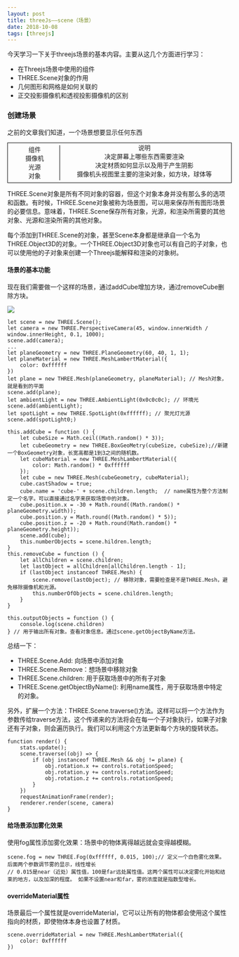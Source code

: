 ```yaml
---
layout: post
title: threeJs——scene（场景）
date: 2018-10-08
tags: [threejs]
---
```


今天学习一下关于threejs场景的基本内容。主要从这几个方面进行学习：

- 在Threejs场景中使用的组件
- THREE.Scene对象的作用
- 几何图形和网格是如何关联的
- 正交投影摄像机和透视投影摄像机的区别

### 创建场景

之前的文章我们知道，一个场景想要显示任何东西

<!-- <!DOCTYPE html> -->
<html lang="en">
    <head>
        <title></title>
        <meta charset="UTF-8">
        <meta name="viewport" content="width=device-width, initial-scale=1">
        <link href="" rel="stylesheet">
    </head>
    <style>
        .little{
            /* display: flex; */
            width: 500px;
            height: auto;
            padding: 5px;
            border: 1px solid black;
        }
        .item{
            display: flex;
            list-style: none;
            flex-direction: row;
        }
        .littleItem1 {
            width: 100px;
            text-align: center;
            font-size: 14px;
            line-height: 12px;
            padding: 4px 8px 4px 8px;
            /* margin-bottom: 1px solid black; */
            border-right: 1px solid black;
        }
        .littleItem2 {
            width: 400px;
            text-align: center;
            font-size: 14px;
            line-height: 12px;
        }
    </style>
    <body>
            <div class="wrapper">
                    <ul class="little">
                        <li class="item">
                            <div class="littleItem1">组件</div>
                            <div class="littleItem2">说明</div>
                        </li>
                        <li class="item">
                            <div class="littleItem1">摄像机</div>
                            <div class="littleItem2">决定屏幕上哪些东西需要渲染</div>
                        </li>
                        <li class="item">
                            <div class="littleItem1">光源</div>
                            <div class="littleItem2">决定材质如何显示以及用于产生阴影</div>
                        </li>
                        <li class="item">
                            <div class="littleItem1">对象</div>
                            <div class="littleItem2">摄像机头视图里主要的渲染对象，如方块，球体等</div>
                        </li>
                    </ul>
                </div>
    </body>
</html>

THREE.Scene对象是所有不同对象的容器，但这个对象本身并没有那么多的选项和函数。有时候，THREE.Scene对象被称为场景图，可以用来保存所有图形场景的必要信息。意味着，THREE.Scene保存所有对象，光源，和渲染所需要的其他对象、光源和渲染所需的其他对象。

每个添加到THREE.Scene的对象，甚至Scene本身都是继承自一个名为THREE.Object3D的对象。一个THREE.Object3D对象也可以有自己的子对象，也可以使用他的子对象来创建一个Threejs能解释和渲染的对象树。

#### 场景的基本功能

现在我们需要做一个这样的场景，通过addCube增加方块，通过removeCube删除方块。

<img src="http://pa71f4g8m.bkt.clouddn.com/three3.png">

    let scene = new THREE.Scene();
    let camera = new THREE.PerspectiveCamera(45, window.innerWidth / window.innerHeight, 0.1, 1000);
    scene.add(camera);
    ...
    let planeGeometry = new THREE.PlaneGeometry(60, 40, 1, 1);
    let planeMaterial = new THREE.MeshLambertMaterial({
        color: 0xffffff
    })
    let plane = new THREE.Mesh(planeGeometry, planeMaterial); // Mesh对象，就是看到的平面
    scene.add(plane);
    let ambientLight = new THREE.AmbientLight(0x0c0c0c); // 环境光
    scene.add(ambientLight);
    let spotLight = new THREE.SpotLight(0xffffff); // 聚光灯光源
    scene.add(spotLight0;)

    this.addCube = function () {
        let cubeSize = Math.ceil((Math.random() * 3));
        let cubeGeometry = new THREE.BoxGeoMetry(cubeSize, cubeSize);//新建一个BoxGeometry对象，长宽高都是1到3之间的随机数。
        let cubeMaterial = new THREE.MeshLambertMaterial({
            color: Math.random() * 0xffffff
        });
        let cube = new THREE.Mesh(cubeGeometry, cubeMaterial); 
        cube.castShadow = true;
        cube.name = 'cube-' + scene.children.length;  // name属性为整个方法制定一个名字。可以直接通过名字来获取场景中的对象。
        cube.position.x = -30 + Math.round((Math.random() * planeGeometry.width));
        cube.position.y = Math.round((Math.random() * 5));
        cube.position.z = -20 + Math.round(Math.random() * planeGeometry.height));
        scene.add(cube);
        this.numberObjects = scene.hildren.length;
    }
    this.removeCube = function () {
        let allChildren = scene.children;
        let lastObject = allChildren[allChildren.length - 1];
        if (lastObject instanceof THREE.Mesh) {
            scene.remove(lastObject); // 移除对象，需要检查是不是THREE.Mesh，避免移除摄像机和光源。
            this.numberOfObjects = scene.children.length;
        }
    }

    this.outputObjects = function () {
        console.log(scene.children)
    } // 用于输出所有对象。查看对象信息。通过scene.getObjectByName方法。

总结一下：

- THREE.Scene.Add: 向场景中添加对象
- THREE.Scene.Remove：想场景中移除对象
- THREE.Scene.children: 用于获取场景中的所有子对象
- THREE.Scene.getObjectByName(): 利用name属性，用于获取场景中特定的对象。

另外，扩展一个方法：THREE.Scene.traverse()方法。这样可以将一个方法作为参数传给traverse方法，这个传递来的方法将会在每一个子对象执行，如果子对象还有子对象，则会遍历执行。我们可以利用这个方法更新每个方块的旋转状态。

    function render() {
        stats.update();
        scene.traverse((obj) => {
            if (obj instanceof THREE.Mesh && obj != plane) {
                obj.rotation.x += controls.rotationSpeed;
                obj.rotation.y += controls.rotationSpeed;
                obj.rotation.z += controls.rotationSpeed;
            }
        })
        requestAnimationFrame(render);
        renderer.render(scene, camera)
    }

#### 给场景添加雾化效果

使用fog属性添加雾化效果：场景中的物体离得越远就会变得越模糊。

    scene.fog = new THREE.Fog(0xffffff, 0.015, 100);// 定义一个白色雾化效果。后面两个参数调节雾的显示，线性增长
    // 0.015是near（近处）属性值，100是far远处属性值。这两个属性可以决定雾化开始和结束的地方，以及加深的程度。 如果不设置near和far，雾的浓度就是指数型增长。

#### overrideMaterial属性

场景最后一个属性就是overrideMaterial，它可以让所有的物体都会使用这个属性指向的材质，即使物体本身也设置了材质。

    scene.overrideMaterial = new THREE.MeshLambertMaterial({
        color: 0xffffff
    })

